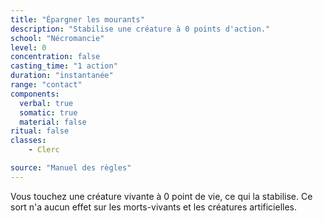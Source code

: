 ```yaml
---
title: "Épargner les mourants"
description: "Stabilise une créature à 0 points d'action."
school: "Nécromancie"
level: 0
concentration: false
casting_time: "1 action"
duration: "instantanée"
range: "contact"
components:
  verbal: true
  somatic: true
  material: false
ritual: false
classes:
    - Clerc

source: "Manuel des règles"
---
```

Vous touchez une créature vivante à 0 point de vie, ce qui la stabilise. Ce sort n'a aucun effet sur les morts-vivants et les créatures artificielles.
